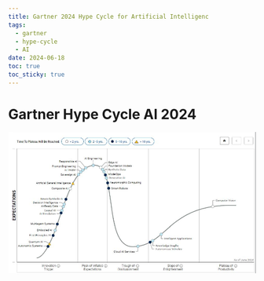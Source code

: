 ```yaml
---
title: Gartner 2024 Hype Cycle for Artificial Intelligenc
tags:
  - gartner
  - hype-cycle
  - AI
date: 2024-06-18
toc: true
toc_sticky: true
---
```


# Gartner Hype Cycle AI 2024

![](../_asset/2024-06-18_image_1.png)
